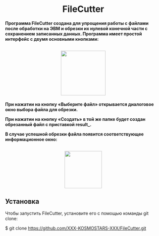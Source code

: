 <h1 align="center">FileCutter</h1>

<h4>Программа FileCutter создана для упрощения работы с файлами после обработки на ЭВМ и обрезки их нулевой конечной части с сохранением записанных данных. Программа имеет простой интерфейс с двумя основными кнопками: </h4>

<h2 align="center"><img src="https://user-images.githubusercontent.com/98958055/188278595-1a523aec-e48b-4f6b-b9a0-e27f5a40f15d.png" height="144"/></h2>

<h4>При нажатии на кнопку «Выберите файл» открывается диалоговое окно выбора файла для обрезки. 

При нажатии на кнопку «Создать» в той же папке будет создан обрезанный файл с приставкой result_.

В случае успешной обрезки файла появится соответствующее информационное окно: </h4>

<h2 align="center"><img src="https://user-images.githubusercontent.com/98958055/188279124-e0c7ac6c-6b9d-4124-8e24-7f621a7ccd0f.png" height="120"/></h2>

<h2>Установка</h2>
 Чтобы запустить FileCutter, установите его с помощью команды git clone:
 
$ git clone https://github.com/XXX-KOSMOSTARS-XXX/FileCutter.git
